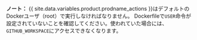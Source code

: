 **ノート：** {{ site.data.variables.product.prodname_actions }}はデフォルトのDockerユーザ（root）で実行しなければなりません。 Dockerfileで`USER`命令が設定されていないことを確認してください。使われていた場合には、`GITHUB_WORKSPACE`にアクセスできなくなります。
